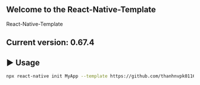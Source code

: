## Welcome to the React-Native-Template
React-Native-Template

## Current version: 0.67.4

## :arrow_forward: Usage

```sh
npx react-native init MyApp --template https://github.com/thanhnvpk01168/React-Native-Template.git
```
